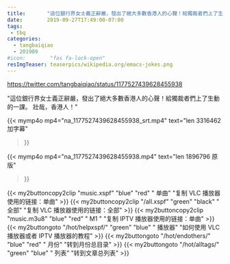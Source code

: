 ```yaml
---
title:       "這位銀行界女士義正辭嚴，發出了絕大多數香港人的心聲！給獨裁者們上了生動的一課。 壯哉，香港人！"
date:        2019-09-27T17:49:00-07:00
tags:
 - tbq
categories:
  - tangbaiqiao
  - 201909
#icon:        "fas fa-lock-open"
resImgTeaser: teaserpics/wikipedia.org/emacs-jokes.png
---
```


https://twitter.com/tangbaiqiao/status/1177527439628455938

"這位銀行界女士義正辭嚴，發出了絕大多數香港人的心聲！給獨裁者們上了生動的一課。 壯哉，香港人！"

{{< mymp4o mp4="na_1177527439628455938_srt.mp4"
text="len 3316462 加字幕"
>}}

{{< mymp4o mp4="na_1177527439628455938.mp4"
text="len 1896796 原版"
>}}

{{< my2buttoncopy2clip "music.xspf"        "blue"   "red"    " 单曲"  "复制 VLC 播放器使用的链接：单曲" >}} {{< my2buttoncopy2clip "/all.xspf"         "green"  "black"  " 全部"  "复制 VLC 播放器使用的链接：全部" >}} {{< my2buttoncopy2clip "music.m3u8"        "blue"   "red"    " M1 "    "复制 IPTV 播放器使用的链接：单曲" >}} {{< my2buttongoto      "/hot/helpxspf/"    "green"  "blue"   " 播放器" "如何使用 VLC 播放器或者 IPTV 播放器的教程" >}} {{< my2buttongoto      "/hot/endothers/"   "blue"   "red"    " 月份"   "转到月份总目录" >}} {{< my2buttongoto      "/hot/alltags/"     "green"  "blue"   " 列表"   "转到文章总列表" >}} 

